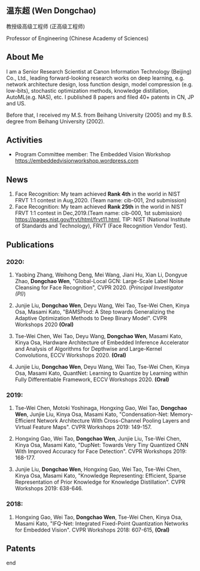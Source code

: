 ## 温东超 (Wen Dongchao) 

教授级高级工程师 (正高级工程师)

Professor of Engineering (Chinese Academy of Sciences)

## About Me

I am a Senior Research Scientist at Canon Information Technology (Beijing) Co., Ltd., leading forward-looking research works on deep learning, e.g. network architecture design, loss function design, model compression  (e.g. low-bits), stochastic optimization methods, knowledge distillation, AutoML(e.g. NAS),  etc. I published 8 papers and filed 40+ patents in CN, JP and US.

Before that, I received my M.S. from Beihang University (2005) and my B.S. degree from Beihang University (2002). 

## Activities
* Program Committee member: The Embedded Vision Workshop <https://embeddedvisionworkshop.wordpress.com>

## News

1. Face Recognition: My team achieved **Rank 4th** in the world in NIST FRVT 1:1 contest in Aug,2020. (Team name: cib-001, 2nd submission)
2. Face Recognition: My team achieved **Rank 25th** in the world in NIST FRVT 1:1 contest in Dec,2019.(Team name: cib-000, 1st submission)
  <https://pages.nist.gov/frvt/html/frvt11.html>, 
  TIP: NIST (National Institute of Standards and Technology), FRVT (Face Recognition Vendor Test). 
   
## Publications

### 2020:

1. Yaobing Zhang, Weihong Deng, Mei Wang, Jiani Hu, Xian Li, Dongyue Zhao, **Dongchao Wen**, "Global-Local GCN: Large-Scale Label Noise Cleansing for Face Recognition", CVPR 2020. (*Principal Investigator (PI)*)

2. Junjie Liu, **Dongchao Wen**, Deyu Wang, Wei Tao, Tse-Wei Chen, Kinya Osa, Masami Kato, "BAMSProd: A Step towards Generalizing the Adaptive Optimization Methods to Deep Binary Model". CVPR Workshops 2020 **(Oral)**

3. Tse-Wei Chen, Wei Tao, Deyu Wang, **Dongchao Wen**, Masami Kato, Kinya Osa, Hardware Architecture of Embedded Inference Accelerator and Analysis of Algorithms for Depthwise and Large-Kernel Convolutions, ECCV Workshops 2020. **(Oral)**

4. Junjie Liu, **Dongchao Wen**, Deyu Wang, Wei Tao, Tse-Wei Chen, Kinya Osa, Masami Kato, QuantNet: Learning to Quantize by Learning within Fully Differentiable Framework, ECCV Workshops 2020. **(Oral)**

### 2019:

1. Tse-Wei Chen, Motoki Yoshinaga, Hongxing Gao, Wei Tao, **Dongchao Wen**, Junjie Liu, Kinya Osa, Masami Kato, "Condensation-Net: Memory-Efficient Network Architecture With Cross-Channel Pooling Layers and Virtual Feature Maps". CVPR Workshops 2019: 149-157.

2. Hongxing Gao, Wei Tao, **Dongchao Wen**, Junjie Liu, Tse-Wei Chen, Kinya Osa, Masami Kato, "DupNet: Towards Very Tiny Quantized CNN With Improved Accuracy for Face Detection". CVPR Workshops 2019: 168-177.

3. Junjie Liu, **Dongchao Wen**, Hongxing Gao, Wei Tao, Tse-Wei Chen, Kinya Osa, Masami Kato, "Knowledge Representing: Efficient, Sparse Representation of Prior Knowledge for Knowledge Distillation". CVPR Workshops 2019: 638-646.

### 2018:

1. Hongxing Gao, Wei Tao, **Dongchao Wen**, Tse-Wei Chen, Kinya Osa, Masami Kato, "IFQ-Net: Integrated Fixed-Point Quantization Networks for Embedded Vision". CVPR Workshops 2018: 607-615, **(Oral)**

## Patents

end
